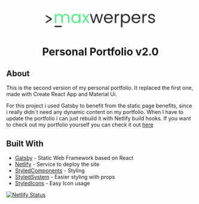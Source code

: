 <p align="center">
  <a href="https://www.gatsbyjs.org">
    <img alt="Gatsby" src="./logo.svg" width="300px" />
  </a>
</p>
<h1 align="center">
  Personal Portfolio v2.0<br/>
</h1>

## About

This is the second version of my personal portfolio. It replaced the first one, made with Create React App and Material Ui.

For this project i used Gatsby to benefit from the static page benefits, since i really didn´t need any dynamic content on my portfolio. When I have to update the portfolio i can just rebuild it with Netlify build hooks.
If you want to check out my portfolio yourself you can check it out [here](https://maxwerpers.me/ "Title")

## Built With

- [Gatsby](https://www.gatsbyjs.org/) - Static Web Framework based on React
- [Netlify](https://www.netlify.com/) - Service to deploy the site
- [StyledComponents](https://styled-components.com/) - Styling
- [StyledSystem](https://styled-system.com/) - Easier styling with props
- [StyledIcons](https://styled-icons.js.org/) - Easy Icon usage

[![Netlify Status](https://api.netlify.com/api/v1/badges/89795ad2-f4d0-49df-93e9-abe51960ecb8/deploy-status)](https://app.netlify.com/sites/gportfolio/deploys)

